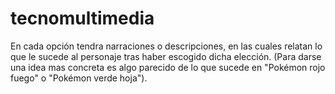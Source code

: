# tecnomultimedia

En cada opción tendra narraciones o descripciones, en las cuales relatan lo que le sucede al personaje tras haber escogido dicha elección. (Para darse una idea mas concreta es algo parecido de lo que sucede en "Pokémon rojo fuego" o "Pokémon verde hoja").

